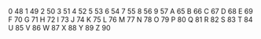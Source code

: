 0	48
1	49
2	50
3	51
4	52
5	53
6	54
7	55
8	56
9	57
A	65
B	66
C	67
D	68
E	69
F	70
G	71
H	72
I	73
J	74
K	75
L	76
M	77
N	78
O	79
P	80
Q	81
R	82
S	83
T	84
U	85
V	86
W	87
X	88
Y	89
Z	90
